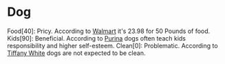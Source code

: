 # Dog
Food[40]: Pricy. According to [Walmart][1] it's 23.98 for 50 Pounds of food.
Kids[90]: Beneficial. According to [Purina][2] dogs often teach kids responsibility and higher self-esteem.
Clean[0]: Problematic. According to [Tiffany White][3] dogs are not expected to be clean.

[1]: https://www.walmart.com/browse/pets/dog-food/5440_202072_1015000
[2]: https://www.purina.com/dogs/dog-articles/getting-a-dog/are-dogs-good-for-children
[3]: https://barkpost.com/dog-hygiene-basics/
